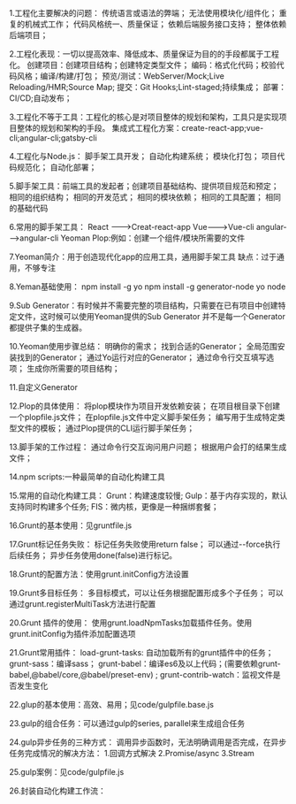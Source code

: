 1.工程化主要解决的问题：
    传统语言或语法的弊端；
    无法使用模块化/组件化；
    重复的机械式工作；
    代码风格统一、质量保证；
    依赖后端服务接口支持；
    整体依赖后端项目；

2.工程化表现：一切以提高效率、降低成本、质量保证为目的的手段都属于工程化。
    创建项目：创建项目结构；创建特定类型文件；
    编码：格式化代码；校验代码风格；编译/构建/打包；
    预览/测试：WebServer/Mock;Live Reloading/HMR;Source Map;
    提交：Git Hooks;Lint-staged;持续集成；
    部署：CI/CD;自动发布；

3.工程化不等于工具：工程化的核心是对项目整体的规划和架构，工具只是实现项目整体的规划和架构的手段。
    集成式工程化方案：create-react-app;vue-cli;angular-cli;gatsby-cli

4.工程化与Node.js：
    脚手架工具开发；
    自动化构建系统；
    模块化打包；
    项目代码规范化；
    自动化部署；

5.脚手架工具：前端工具的发起者；创建项目基础结构、提供项目规范和预定；
    相同的组织结构；
    相同的开发范式；
    相同的模块依赖；
    相同的工具配置；
    相同的基础代码

6.常用的脚手架工具：
    React --->Creat-react-app
    Vue--->Vue-cli
    angular--->angular-cli
    Yeoman
    Plop:例如：创建一个组件/模块所需要的文件

7.Yeoman简介：用于创造现代化app的应用工具，通用脚手架工具
    缺点：过于通用，不够专注

8.Yeman基础使用：
    npm install -g yo
    npm install -g generator-node
    yo node

9.Sub Generator：有时候并不需要完整的项目结构，只需要在已有项目中创建特定文件，这时候可以使用Yeoman提供的Sub Generator
    并不是每一个Generator都提供子集的生成器。

10.Yeoman使用步骤总结：
    明确你的需求；
    找到合适的Generator；
    全局范围安装找到的Generator；
    通过Yo运行对应的Generator；
    通过命令行交互填写选项；
    生成你所需要的项目结构；

11.自定义Generator

12.Plop的具体使用：
    将plop模块作为项目开发依赖安装；
    在项目根目录下创建一个plopfile.js文件；
    在plopfile.js文件中定义脚手架任务；
    编写用于生成特定类型文件的模板；
    通过Plop提供的CLI运行脚手架任务；

13.脚手架的工作过程：
    通过命令行交互询问用户问题；
    根据用户会打的结果生成文件；

14.npm scripts:一种最简单的自动化构建工具

15.常用的自动化构建工具：
    Grunt：构建速度较慢;
    Gulp：基于内存实现的，默认支持同时构建多个任务;
    FIS：微内核，更像是一种捆绑套餐；

16.Grunt的基本使用：见gruntfile.js

17.Grunt标记任务失败：
    标记任务失败使用return false；
    可以通过--force执行后续任务；
    异步任务使用done(false)进行标记。

18.Grunt的配置方法：使用grunt.initConfig方法设置

19.Grunt多目标任务：
    多目标模式，可以让任务根据配置形成多个子任务；
    可以通过grunt.registerMultiTask方法进行配置

20.Grunt 插件的使用：
    使用grunt.loadNpmTasks加载插件任务。使用grunt.initConfig为插件添加配置选项

21.Grunt常用插件：
    load-grunt-tasks: 自动加载所有的grunt插件中的任务；
    grunt-sass：编译sass；
    grunt-babel：编译es6及以上代码；(需要依赖grunt-babel,@babel/core,@babel/preset-env) ;
    grunt-contrib-watch：监视文件是否发生变化

22.glup的基本使用：高效、易用；见code/gulpfile.base.js

23.gulp的组合任务：可以通过gulp的series, parallel来生成组合任务

24.gulp异步任务的三种方式：
    调用异步函数时，无法明确调用是否完成，在异步任务完成情况的解决方法：
        1.回调方式解决
        2.Promise/async
        3.Stream

25.gulp案例：见code/gulpfile.js

26.封装自动化构建工作流：
